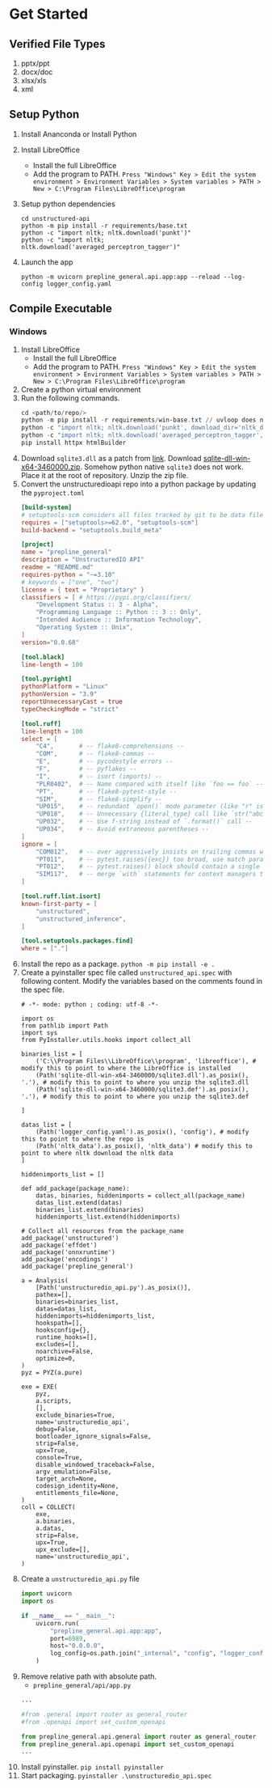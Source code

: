 # Get Started

## Verified File Types
1. pptx/ppt
2. docx/doc
3. xlsx/xls
4. xml

## Setup Python
1. Install Ananconda or Install Python

2. Install LibreOffice
    * Install the full LibreOffice
    * Add the program to PATH. `Press "Windows" Key > Edit the system environment > Environment Variables > System variables > PATH > New > C:\Program Files\LibreOffice\program`

2. Setup python dependencies
    ```
    cd unstructured-api
    python -m pip install -r requirements/base.txt
    python -c "import nltk; nltk.download('punkt')"
    python -c "import nltk; nltk.download('averaged_perceptron_tagger')"
    ```

3. Launch the app
    ```
    python -m uvicorn prepline_general.api.app:app --reload --log-config logger_config.yaml
    ```

## Compile Executable

### Windows

1. Install LibreOffice
    - Install the full LibreOffice
    - Add the program to PATH. `Press "Windows" Key > Edit the system environment > Environment Variables > System variables > PATH > New > C:\Program Files\LibreOffice\program`
2. Create a python virtual environment
3. Run the following commands.
    ```powershell
    cd <path/to/repo/>
    python -m pip install -r requirements/win-base.txt // uvloop does not support Windows
    python -c "import nltk; nltk.download('punkt', download_dir='nltk_data')"
    python -c "import nltk; nltk.download('averaged_perceptron_tagger', download_dir='nltk_data')"
    pip install httpx htmlBuilder
    ```
4. Download `sqlite3.dll` as a patch from [link](https://www.sqlite.org/download.html). Download [sqlite-dll-win-x64-3460000.zip](https://www.sqlite.org/2024/sqlite-dll-win-x64-3460000.zip). Somehow python native `sqlite3` does not work. Place it at the root of repository. Unzip the zip file. 
5.  Convert the unstructuredioapi repo into a python package by updating the `pyproject.toml`
      ```pyproject.toml
      [build-system]
      # setuptools-scm considers all files tracked by git to be data files
      requires = ["setuptools>=62.0", "setuptools-scm"]
      build-backend = "setuptools.build_meta"
      
      [project]
      name = "prepline_general"
      description = "UnstructuredIO API"
      readme = "README.md"
      requires-python = "~=3.10"
      # keywords = ["one", "two"]
      license = { text = "Proprietary" }
      classifiers = [ # https://pypi.org/classifiers/
          "Development Status :: 3 - Alpha",
          "Programming Language :: Python :: 3 :: Only",
          "Intended Audience :: Information Technology",
          "Operating System :: Unix",
      ]
      version="0.0.68"
      
      [tool.black]
      line-length = 100
      
      [tool.pyright]
      pythonPlatform = "Linux"
      pythonVersion = "3.9"
      reportUnnecessaryCast = true
      typeCheckingMode = "strict"
      
      [tool.ruff]
      line-length = 100
      select = [
          "C4",       # -- flake8-comprehensions --
          "COM",      # -- flake8-commas --
          "E",        # -- pycodestyle errors --
          "F",        # -- pyflakes --
          "I",        # -- isort (imports) --
          "PLR0402",  # -- Name compared with itself like `foo == foo` --
          "PT",       # -- flake8-pytest-style --
          "SIM",      # -- flake8-simplify --
          "UP015",    # -- redundant `open()` mode parameter (like "r" is default) --
          "UP018",    # -- Unnecessary {literal_type} call like `str("abc")`. (rewrite as a literal) --
          "UP032",    # -- Use f-string instead of `.format()` call --
          "UP034",    # -- Avoid extraneous parentheses --
      ]
      ignore = [
          "COM812",   # -- over aggressively insists on trailing commas where not desireable --
          "PT011",    # -- pytest.raises({exc}) too broad, use match param or more specific exception --
          "PT012",    # -- pytest.raises() block should contain a single simple statement --
          "SIM117",   # -- merge `with` statements for context managers that have same scope --
      ]
      
      [tool.ruff.lint.isort]
      known-first-party = [
          "unstructured",
          "unstructured_inference",
      ]
      
      [tool.setuptools.packages.find]
      where = ["."]
      ```
6. Install the repo as a package. `python -m pip install -e . `
7. Create a pyinstaller spec file called `unstructured_api.spec` with following content. Modify the variables based on the comments found in the spec file.
    ```unstructuredio_api.spec
    # -*- mode: python ; coding: utf-8 -*-

    import os
    from pathlib import Path
    import sys
    from PyInstaller.utils.hooks import collect_all

    binaries_list = [
        ('C:\\Program Files\\LibreOffice\\program', 'libreoffice'), # modify this to point to where the LibreOffice is installed
        (Path('sqlite-dll-win-x64-3460000/sqlite3.dll').as_posix(), '.'), # modify this to point to where you unzip the sqlite3.dll
        (Path('sqlite-dll-win-x64-3460000/sqlite3.def').as_posix(), '.'), # modify this to point to where you unzip the sqlite3.def

    ]

    datas_list = [
        (Path('logger_config.yaml').as_posix(), 'config'), # modify this to point to where the repo is
        (Path('nltk_data').as_posix(), 'nltk_data') # modify this to point to where nltk download the nltk data
    ]

    hiddenimports_list = []

    def add_package(package_name):
        datas, binaries, hiddenimports = collect_all(package_name)
        datas_list.extend(datas)
        binaries_list.extend(binaries)
        hiddenimports_list.extend(hiddenimports)

    # Collect all resources from the package_name
    add_package('unstructured')
    add_package('effdet')
    add_package('onnxruntime')
    add_package('encodings')
    add_package('prepline_general')

    a = Analysis(
        [Path('unstructuredio_api.py').as_posix()],
        pathex=[],
        binaries=binaries_list,
        datas=datas_list,
        hiddenimports=hiddenimports_list,
        hookspath=[],
        hooksconfig={},
        runtime_hooks=[],
        excludes=[],
        noarchive=False,
        optimize=0,
    )
    pyz = PYZ(a.pure)

    exe = EXE(
        pyz,
        a.scripts,
        [],
        exclude_binaries=True,
        name='unstructuredio_api',
        debug=False,
        bootloader_ignore_signals=False,
        strip=False,
        upx=True,
        console=True,
        disable_windowed_traceback=False,
        argv_emulation=False,
        target_arch=None,
        codesign_identity=None,
        entitlements_file=None,
    )
    coll = COLLECT(
        exe,
        a.binaries,
        a.datas,
        strip=False,
        upx=True,
        upx_exclude=[],
        name='unstructuredio_api',
    )
    ```
8. Create a `unstructuredio_api.py` file
    ```python
    import uvicorn
    import os
    
    if __name__ == "__main__":
        uvicorn.run(
            "prepline_general.api.app:app",
            port=6989,
            host="0.0.0.0",
            log_config=os.path.join("_internal", "config", "logger_config.yaml")
        )
    ```
9. Remove relative path with absolute path.
   - `prepline_general/api/app.py`
    ```python
    ...

    #from .general import router as general_router
    #from .openapi import set_custom_openapi

    from prepline_general.api.general import router as general_router
    from prepline_general.api.openapi import set_custom_openapi
    ...
    ```
9. Install pyinstaller. `pip install pyinstaller`
10. Start packaging. `pyinstaller .\unstructuredio_api.spec`
